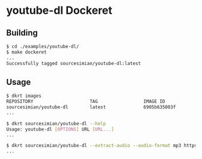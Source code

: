 # youtube-dl Dockeret

## Building
```sh
$ cd ./examples/youtube-dl/
$ make dockeret
...
Successfully tagged sourcesimian/youtube-dl:latest
```

## Usage
```sh
$ dkrt images
REPOSITORY                     TAG                 IMAGE ID            SIZE
sourcesimian/youtube-dl        latest              6905b635003f        109MB
...
```
```sh
$ dkrt sourcesimian/youtube-dl --help
Usage: youtube-dl [OPTIONS] URL [URL...]
...
```
```sh
$ dkrt sourcesimian/youtube-dl --extract-audio --audio-format mp3 https://www.youtube.com/watch?v=dQw4w9WgXcQ
...
```
